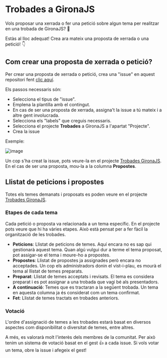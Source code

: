 # Trobades a GironaJS

Vols proposar una xerrada o fer una petició sobre algun tema per realitzar en una trobada de GironaJS? 👏

Estàs al lloc adequat! Crea ara mateix una proposta de xerrada o una petició! 👇

## Com crear una proposta de xerrada o petició?

Per crear una proposta de xerrada o petició, crea una "issue" en aquest repositori fent [clic aquí](https://github.com/gironajs/propostes/issues/new/choose).

Els passos necessaris són:
- Selecciona el tipus de "issue".
- Emplena la plantilla amb el contingut.
- En cas de ser una proposta de xerrada, assigna't la issue a tú mateix i a altre gent involucrada.
- Selecciona els "labels" que creguis necessaris.
- Selecciona el projecte **Trobades** a GironaJS a l'apartat "Projecte".
- Crea la issue

Exemple:

![image](https://github.com/gironajs/propostes/assets/25479585/dd39d8c5-14d5-4076-81e8-ad73c130b31c)

Un cop s'ha creat la issue, pots veure-la en el projecte [Trobades GironaJS](https://github.com/orgs/gironajs/projects/2/). 
En el cas de ser una proposta, mou-la a la columna **Propostes**.


## Llistat de peticions i propostes

Totes els temes demanats i proposats es poden veure en el projecte [Trobades GironaJS](https://github.com/orgs/gironajs/projects/2/).

### Etapes de cada tema

Cada petició o proposta va relacionada a un tema específic. En el projecte pots veure que hi ha vàries etapes. Això està pensat per a fer fàcil la organització de les trobades.

- **Peticions**: Llistat de peticions de temes. Aquí encara no es sap qui gestionarà aquest tema. Quan algú vulgui dur a terme el tema proposat, pot assigar-se el tema i moure-ho a propostes.
- **Propostes**: Llistat de propostes ja assignades però encara no acceptades. Un cop els administradors donin el vist-i-plau, es mourà el tema al llistat de temes preparats.
- **Preparat**: Llistat de temes acceptats i revisats. El tema es considera preparat i es pot assignar a una trobada que vagi bé als presentadors.
- **A continuació**: Temes que es tractaran a la següent trobada. Un tema en aquesta columna ja és considerat com un tema confirmat.
- **Fet**: Llistat de temes tractats en trobades anteriors.

### Votació
L'ordre d'assignació de temes a les trobades estarà basat en diversos aspectes com disponibilitat o diversitat de temes, entre altres.

A més, es valorarà molt l'interès dels membres de la comunitat. Per això tenim un sistema de votació basat en el gest 👍 a cada issue. Si vols votar un tema, obre la issue i afegeix el gest!


